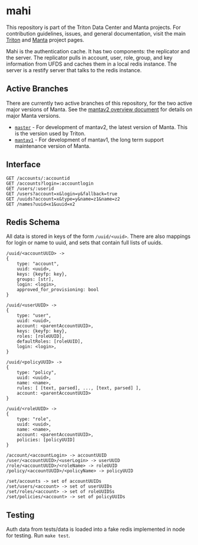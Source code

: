 <!--
    This Source Code Form is subject to the terms of the Mozilla Public
    License, v. 2.0. If a copy of the MPL was not distributed with this
    file, You can obtain one at http://mozilla.org/MPL/2.0/.
-->

<!--
    Copyright 2019 Joyent, Inc.
    Copyright 2022 MNX Cloud, Inc.
-->

# mahi

This repository is part of the Triton Data Center and Manta projects.
For contribution guidelines, issues, and general documentation, visit the main
[Triton](http://github.com/TritonDataCenter/triton) and
[Manta](http://github.com/TritonDataCenter/manta) project pages.

Mahi is the authentication cache. It has two components: the replicator and the
server. The replicator pulls in account, user, role, group, and
key information from UFDS and caches them in a local redis instance.
The server is a restify server that talks to the redis instance.


## Active Branches

There are currently two active branches of this repository, for the two
active major versions of Manta. See the [mantav2 overview
document](https://github.com/TritonDataCenter/manta/blob/master/docs/mantav2.md) for
details on major Manta versions.

- [`master`](../../tree/master/) - For development of mantav2, the latest
  version of Manta. This is the version used by Triton.
- [`mantav1`](../../tree/mantav1/) - For development of mantav1, the long
  term support maintenance version of Manta.


## Interface

    GET /accounts/:accountid
    GET /accounts?login=:accountlogin
    GET /users/:userid
    GET /users?account=x&login=y&fallback=true
    GET /uuids?account=x&type=y&name=z1&name=z2
    GET /names?uuid=x1&uuid=x2


## Redis Schema

All data is stored in keys of the form `/uuid/<uuid>`. There are also mappings
for login or name to uuid, and sets that contain full lists of uuids.

    /uuid/<accountUUID> ->
    {
        type: "account",
        uuid: <uuid>,
        keys: {keyfp: key},
        groups: [str],
        login: <login>,
        approved_for_provisioning: bool
    }

    /uuid/<userUUID> ->
    {
        type: "user",
        uuid: <uuid>,
        account: <parentAccountUUID>,
        keys: {keyfp: key},
        roles: [roleUUID],
        defaultRoles: [roleUUID],
        login: <login>,
    }

    /uuid/<policyUUID> ->
    {
        type: "policy",
        uuid: <uuid>,
        name: <name>,
        rules: [ [text, parsed], ..., [text, parsed] ],
        account: <parentAccountUUID>
    }

    /uuid/<roleUUID> ->
    {
        type: "role",
        uuid: <uuid>,
        name: <name>,
        account: <parentAccountUUID>,
        policies: [policyUUID]
    }

    /account/<accountLogin> -> accountUUID
    /user/<accountUUID>/<userLogin> -> userUUID
    /role/<accountUUID>/<roleName> -> roleUUID
    /policy/<accountUUID>/<policyName> -> policyUUID

    /set/accounts -> set of accountUUIDs
    /set/users/<account> -> set of userUUIDs
    /set/roles/<account> -> set of roleUUIDSs
    /set/policies/<account> -> set of policyUUIDs


## Testing

Auth data from tests/data is loaded into a fake redis implemented in node for
testing.
Run `make test`.
